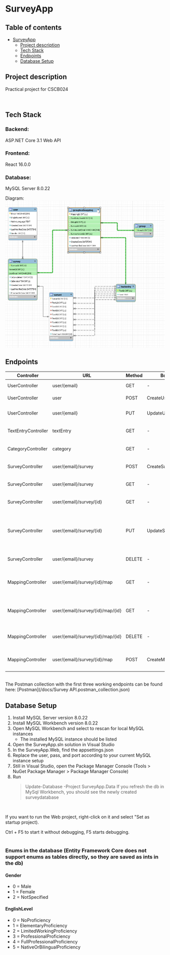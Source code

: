 # SurveyApp

## Table of contents
- [SurveyApp](#surveyapp)
  * [Project description](#project-description)
  * [Tech Stack](#tech-stack)
  * [Endpoints](#endpoints)
  * [Database Setup](#database-setup)

## Project description

Practical project for CSCB024

<br/>

## Tech Stack

### Backend:

ASP.NET Core 3.1 Web API

### Frontend:

React 16.0.0

### Database:

MySQL Server 8.0.22

Diagram:
<img src="https://raw.githubusercontent.com/malaclypse/SurveyApp/main/docs/sql_diagram.png">
<br/>

## Endpoints

| Controller          | URL                               | Method | Body type           | Result type            | Description                                                         | Status      |
|---------------------|-----------------------------------|--------|---------------------|------------------------|---------------------------------------------------------------------|-------------|
| UserController      | user/{email}                      | GET    | -                   | User                   | Get a user by email                                                 | DONE        |
| UserController      | user                              | POST   | CreateUserRequest   | User                   | Create new user record                                              | DONE        |
| UserController      | user/{email}                      | PUT    | UpdateUserRequest   | User                   | Update an existing user record                                      | DONE        |
| TextEntryController | textEntry                         | GET    | -                   | IEnumerable<TextEntry> | Gets a list of all texts                                            | In progress (Samuela) |
| CategoryController  | category                          | GET    | -                   | IEnumerable<Category>  | Gets a list of all categories                                       | In progress (Tsveti) |
| SurveyController    | user/{email}/survey               | POST   | CreateSurveyRequest | Survey                 | Create new survey record                                            | In progress (Samuela) |
| SurveyController    | user/{email}/survey               | GET    | -                   | IEnumerable<Survey>    | Get specific survey by id                                           | In progress (Samuela) |
| SurveyController    | user/{email}/survey/{id}          | GET    | -                   | Survey                 | Get specific survey by id                                           | In progress (Tsveti)|
| SurveyController    | user/{email}/survey/{id}          | PUT    | UpdateSurveyRequest | Survey                 | Updates the survey record, for example when the survey is submitted | In progress (Tsveti) |
| SurveyController    | user/{email}/survey               | DELETE | -                   | Survey                 | Delete survey record                                                | Not started |
| MappingController   | user/{email}/survey/{id}/map      | GET    | -                   | IEnumerable<Mapping>   | Get all category-text mappings for a survey                         | Not started |
| MappingController   | user/{email}/survey/{id}/map/{id} | GET    | -                   | Mapping                | Get a category-text mapping by id                                   | Not started |
| MappingController   | user/{email}/survey/{id}/map/{id} | DELETE | -                   | -                      | Delete a category-text mapping                                      | Not started |
 | MappingController   | user/{email}/survey/{id}/map     | POST   | CreateMappingRequest| -                | Create a category-text mapping                                | Not started |

<br/>
The Postman collection with the first three working endpoints can be found here: [Postman](/docs/Survey API.postman_collection.json)
<br/>

## Database Setup

1. Install MySQL Server version 8.0.22
2. Install MySQL Workbench version 8.0.22
3. Open MySQL Workbench and select to rescan for local MySQL instances
   - The installed MySQL instance should be listed
4. Open the SurveyApp.sln solution in Visual Studio
5. In the SurveyApp.Web, find the appsettings.json
6. Replace the user, pass, and port according to your current MySQL instance setup
7. Still in Visual Studio, open the Package Manager Console (Tools > NuGet Package Manager > Package Manager Console)
8. Run
   > Update-Database -Project SurveyApp.Data
If you refresh the db in MySql Workbench, you should see the newly created surveydatabase
<br/>

If you want to run the Web project, right-click on it and select "Set as startup project).

Ctrl + F5 to start it without debugging, F5 starts debugging.
<br/>
<br/>

### Enums in the database (Entity Framework Core does not support enums as tables directly, so they are saved as ints in the db)

#### Gender
- 0 = Male
- 1 = Female
- 2 = NotSpecified

#### EnglishLevel
- 0 = NoProficiency
- 1 = ElementaryProficiency
- 2 = LimitedWorkingProficiency
- 3 = ProfessionalProficiency
- 4 = FullProfessionalProficiency
- 5 = NativeOrBilingualProficiency


